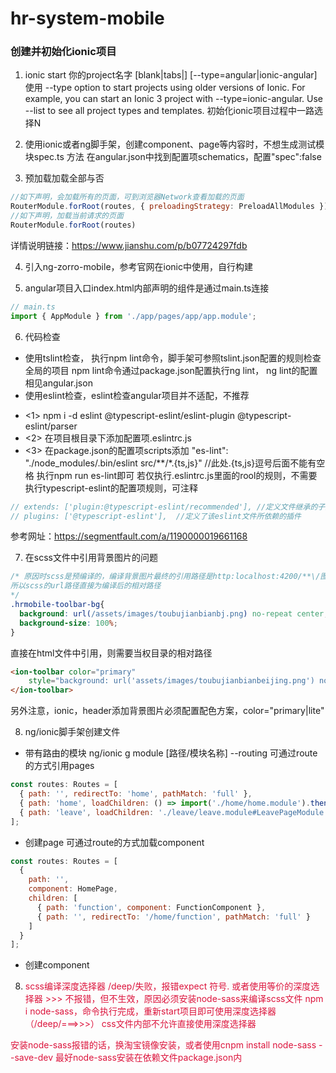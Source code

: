 # hr-system-mobile

### 创建并初始化ionic项目
1. ionic start 你的project名字 [blank|tabs|] [--type=angular|ionic-angular]
使用 --type option to start projects using older versions of Ionic. 
For example, you can start an Ionic 3 project with --type=ionic-angular. 
Use --list to see all project types and templates.
初始化ionic项目过程中一路选择N

2. 使用ionic或者ng脚手架，创建component、page等内容时，不想生成测试模块spec.ts
方法 在angular.json中找到配置项schematics，配置"spec":false

3. 预加载加载全部与否
```javascript
//如下声明，会加载所有的页面，可到浏览器Network查看加载的页面
RouterModule.forRoot(routes, { preloadingStrategy: PreloadAllModules })
//如下声明，加载当前请求的页面
RouterModule.forRoot(routes)
```
详情说明链接：https://www.jianshu.com/p/b07724297fdb

4. 引入ng-zorro-mobile，参考官网在ionic中使用，自行构建

5. angular项目入口index.html内部声明的组件<app-root></app-root>是通过main.ts连接
```javascript
// main.ts
import { AppModule } from './app/pages/app/app.module';
```
6. 代码检查

* 使用tslint检查，
    执行npm lint命令，脚手架可参照tslint.json配置的规则检查全局的项目
npm lint命令通过package.json配置执行ng lint， ng lint的配置相见angular.json
* 使用eslint检查，eslint检查angular项目并不适配，不推荐
+ <1> npm i -d eslint @typescript-eslint/eslint-plugin @typescript-eslint/parser
+ <2> 在项目根目录下添加配置项.eslintrc.js
+ <3> 在package.json的配置项scripts添加
"es-lint": "./node_modules/.bin/eslint src/**/*.{ts,js}"  //此处.{ts,js}逗号后面不能有空格
执行npm run es-lint即可
若仅执行.eslintrc.js里面的rool的规则，不需要执行typescript-eslint的配置项规则，可注释
```javascript
// extends: ['plugin:@typescript-eslint/recommended'], //定义文件继承的子规范
// plugins: ['@typescript-eslint'],  //定义了该eslint文件所依赖的插件
```
参考网址：https://segmentfault.com/a/1190000019661168

7. 在scss文件中引用背景图片的问题
```css
/* 原因时scss是预编译的，编译背景图片最终的引用路径是http:localhost:4200/**\/图片名称.jpg
所以scss的url路径直接为编译后的相对路径
*/
.hrmobile-toolbar-bg{
  background: url(/assets/images/toubujianbianbj.png) no-repeat center;
  background-size: 100%;
}
```
直接在html文件中引用，则需要当权目录的相对路径
```html
<ion-toolbar color="primary"
    style="background: url('assets/images/toubujianbianbeijing.png') no-repeat center;background-size: 100%;">
</ion-toolbar>
```
另外注意，ionic，header添加背景图片必须配置配色方案，color="primary|lite"

8. ng/ionic脚手架创建文件
* 带有路由的模块
ng/ionic g module [路径/模块名称] --routing
可通过route的方式引用pages
```javascript
const routes: Routes = [
  { path: '', redirectTo: 'home', pathMatch: 'full' },
  { path: 'home', loadChildren: () => import('./home/home.module').then( m => m.HomePageModule)},
  { path: 'leave', loadChildren: './leave/leave.module#LeavePageModule' }
];
```
* 创建page
可通过route的方式加载component
```javascript
const routes: Routes = [
  {
    path: '',
    component: HomePage,
    children: [
      { path: 'function', component: FunctionComponent }, 
      { path: '', redirectTo: '/home/function', pathMatch: 'full' }
    ]
  }
];
```
* 创建component

8. <font color=Crimson>scss编译深度选择器 /deep/失败，报错expect 符号.
或者使用等价的深度选择器 >>> 不报错，但不生效，原因必须安装node-sass来编译scss文件
npm i node-sass，命令执行完成，重新start项目即可使用深度选择器（/deep/===>>>）
css文件内部不允许直接使用深度选择器

安装node-sass报错的话，换淘宝镜像安装，或者使用cnpm install node-sass --save-dev
最好node-sass安装在依赖文件package.json内</font>